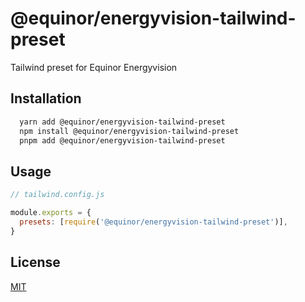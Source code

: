 # @equinor/energyvision-tailwind-preset

Tailwind preset for Equinor Energyvision

## Installation

```bash
  yarn add @equinor/energyvision-tailwind-preset
  npm install @equinor/energyvision-tailwind-preset
  pnpm add @equinor/energyvision-tailwind-preset
```

## Usage

```javascript
// tailwind.config.js

module.exports = {
  presets: [require('@equinor/energyvision-tailwind-preset')],
}
```

## License

[MIT](https://github.com/equinor/energyvision/blob/main/LICENSE)
